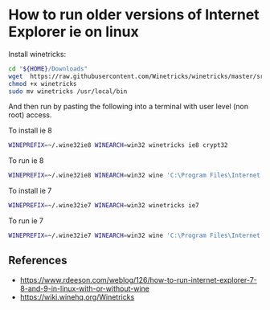 # How to run older versions of Internet Explorer ie on linux

Install winetricks:

```bash
cd "${HOME}/Downloads"
wget  https://raw.githubusercontent.com/Winetricks/winetricks/master/src/winetricks
chmod +x winetricks
sudo mv winetricks /usr/local/bin
```

And then run by pasting the following into a terminal with user level (non root) access.

To install ie 8

```bash
WINEPREFIX=~/.wine32ie8 WINEARCH=win32 winetricks ie8 crypt32
```

To run ie 8

```bash
WINEPREFIX=~/.wine32ie8 WINEARCH=win32 wine 'C:\Program Files\Internet Explorer\iexplore'
```

To install ie 7

```bash
WINEPREFIX=~/.wine32ie7 WINEARCH=win32 winetricks ie7
```

To run ie 7

```bash
WINEPREFIX=~/.wine32ie7 WINEARCH=win32 wine 'C:\Program Files\Internet Explorer\iexplore'
```



## References

- https://www.rdeeson.com/weblog/126/how-to-run-internet-explorer-7-8-and-9-in-linux-with-or-without-wine
- https://wiki.winehq.org/Winetricks
